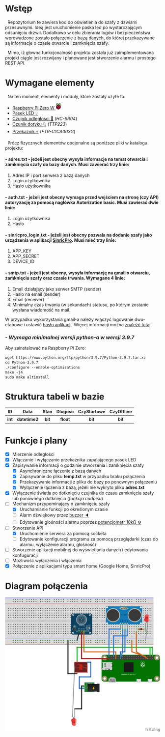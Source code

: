 # Wstęp
&nbsp;&nbsp;Repozytorium te zawiera kod do oświetlenia do szafy z dzwiami przesuwnymi. Ideą jest uruchomienie paska led po wystarczającym odsunięciu drzwii. Dodatkowo w celu zbierania logów i bezpieczeństwa wprowadzone zostało połączenie z bazą danych, do której przekazywane są informacje o czasie otwarcie i zamknięcia szafy.

&nbsp;&nbsp;Mimo, iż głowna funkcjonalność projektu została już zaimplementowana projekt ciągle jest rozwijany i planowane jest stworzenie alarmu i prostego REST API.

# Wymagane elementy
&nbsp;&nbsp;Na ten moment, elementy i moduły, które zostały użyte to:
- [Raspberry Pi Zero W <img src="https://raw.githubusercontent.com/iiiypuk/rpi-icon/master/raspberry-pi-logo_resized_256.png" width="20" height="20"/>](https://botland.com.pl/moduly-i-zestawy-raspberry-pi-zero/8330-raspberry-pi-zero-w-512mb-ram-wifi-bt-41-5904422311513.html)
- [Pasek LED 💡](https://botland.com.pl/paski-led-standardowe/9682-zestaw-pasek-led-smd3528-ip20-48w-60-diodm-barwa-zimna-5m-zasilacz-12v3a-5904422313937.html)
- [Czujnik odległości 📐](https://botland.com.pl/ultradzwiekowe-czujniki-odleglosci/5686-ultradzwiekowy-czujnik-odleglosci-hc-sr04-2-200cm-uchwyt-montazowy-5904422308452.html) (*HC-SR04*)
- [Czunik dotyku 👆](https://sklep.avt.pl/czujnik-dotykowy-pojedynczy-ttp223-14x11mm-touch-sensor-do-arduino.html) (*TTP223*)
- [Przekaźnik ⚡](https://eu.mouser.com/ProductDetail/Fujitsu/FTR-C1CA003G?qs=s3tcQNyrmfkYgMQNKN9cBg%3D%3D) (*FTR-C1CA003G*)

&nbsp;&nbsp;Prócz fizycznych elementów opcjonalne są poniższe pliki w katalogu projektu:
#### - **adres.txt** - jeżeli jest obecny wysyła informacje na temat otwarcia i zamknięcia szafy do bazy danych. Musi zawierać trzy linie:
 
1. Adres IP i port serwera z bazą danych
2. Login użytkownika
3. Hasło użytkownika

#### - **auth.txt** - jeżeli jest obecny wymaga przed wejściem na stronę (czy API) autoryzację za pomocą nagłówka Autorization basic. Musi zawierać dwie linie:
 
1. Login użytkownika
2. Hasło

#### - **sinricpro_login.txt** - jeżeli jest obecny pozwala na dodanie szafy jako urządzenia w aplikacji [SinricPro](https://portal.sinric.pro/dashboard). Musi mieć trzy linie:
1. APP_KEY
2. APP_SECRET
3. DEVICE_ID

#### - **smtp.txt** - jeżeli jest obecny, wysyła informację na gmail o otwarciu, zamknięciu szafy oraz czasie trwania. Wymagane 4 linie:
1. Email działający jako serwer SMTP (sender)
2. Hasło na email (sender)
3. Email (receiver)
4. Minimalny czas trwania (w sekundach) statusu, po którym zostanie wysłana wiadomość na mail.
 
W przypadku wykorzystania gmail-a należy włączyć logowanie dwu-etapowe i ustawić [hasło aplikacji](https://support.google.com/mail/answer/185833?hl=en).
Więcej informacji można [znaleźć tutaj](https://realpython.com/python-send-email/#option-1-setting-up-a-gmail-account-for-development).


### - ***Wymaga minimalnej wersji python-a w wersji 3.9.7***

Aby zainstalować na Raspberry Pi Zero:
```
wget https://www.python.org/ftp/python/3.9.7/Python-3.9.7.tar.xz
cd Python-3.9.7
./configure --enable-optimizations
make -j4
sudo make altinstall
```

# Struktura tabeli w bazie
<table>
  <tr>
    <th>ID</th>
    <th>Data</th>
    <th>Stan</th>
    <th>Dlugosc</th>
    <th>CzyStartowe</th>
    <th>CzyOffline</th>
  </tr>
    <tr>
    <th>int</th>
    <th>datetime2</th>
    <th>bit</th>
    <th>float</th>
    <th>bit</th>
    <th>bit</th>
  </tr>
 </table>

# Funkcje i plany
- [X] Mierzenie odległości
- [X] Włączanie i wyłączanie przekaźnika zapalającego pasek LED
- [X] Zapisywanie informacji o godzinie otworzenia i zamknięcia szafy
  - [X] Asynchroniczne łączenie z bazą danych
  - [X] Zapisywanie do pliku **temp.txt** w przypadku braku połączenia
  - [X] Przekazywanie informacji z pliku do bazy po ponownym połączeniu
  - [X] Wyłączenie łączenia z bazą, jeżeli nie wykryto pliku **adres.txt**
- [X] Wyłączenie światła po dotknięciu czujnika do czasu zamknięcia szafy lub ponownego dotknięcia (*funkcja nadpisu*)
- [ ] Mechanizm przypominający o zamknięciu szafy
  - [X] Uruchamianie funkcji po określonym czasie
  - [ ] Alarm dźwiękowy przez [buzzer 🔈](https://botland.com.pl/buzzery-generatory-dzwieku/786-buzzer-z-generatorem-5v-12mm-tht-5904422366940.html)
  - [ ] Edytowanie głośności alarmu poprzez [potencjometr 10kΩ ⚙](https://botland.com.pl/potencjometry-obrotowe-suwakowe-i-liniowe/4679-potencjometr-obrotowy-10k-liniowy-18w-5szt-5904422332990.html)
- [ ] Stworzenie API
  - [X] Uruchomienie serwera za pomocą socketa
  - [ ] Edytowanie konfiguracji programu za pomocą przeglądarki (czas do alarmu, wyłączenie alarmu, głośność)
- [ ] Stworzenie aplikacji mobilnej do wyświetlania danych i edytowania konfuguracji
- [ ] Możliwość wyłączenia i włączenia
- [X] Połączenie z aplikacjami typu smart home (Google Home, SinricPro)

# Diagram połączenia
![zdjecie](szafa_diagram.png)
